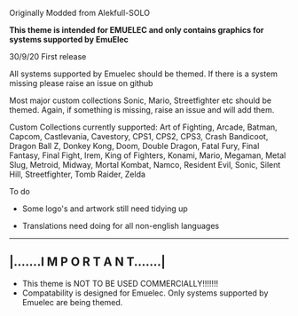 Originally Modded from Alekfull-SOLO

**This theme is intended for EMUELEC and only contains graphics for systems supported by EmuElec**

30/9/20
First release

All systems supported by Emuelec should be themed. If there is a system missing please raise an issue on github

Most major custom collections Sonic, Mario, Streetfighter etc should be themed. Again, if something is missing, raise an issue and will add them.

Custom Collections currently supported: Art of Fighting, Arcade, Batman, Capcom, Castlevania, Cavestory, CPS1, CPS2, CPS3, Crash Bandicoot, Dragon Ball Z, Donkey Kong, Doom, Double Dragon, Fatal Fury, Final Fantasy, Final Fight, Irem, King of Fighters, Konami, Mario, Megaman, Metal Slug, Metroid, Midway, Mortal Kombat, Namco, Resident Evil, Sonic, Silent Hill, Streetfighter, Tomb Raider, Zelda

To do

+ Some logo's and artwork still need tidying up

+ Translations need doing for all non-english languages


--------------------------------------------------------------
|.......I M P O R T A N T.......|
--------------------------------------------------------------

* This theme is NOT TO BE USED COMMERCIALLY!!!!!!!
* Compatability is designed for Emuelec. Only systems supported by Emuelec are being themed. 
